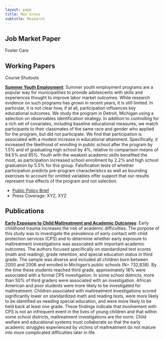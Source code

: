 ```yaml
---
layout: page
title: Max Gross
subtitle: Research
---
```


## Job Market Paper

Foster Care  

## Working Papers

Course Shutouts  

[**Summer Youth Employment**](https://max-gross.github.io/website_documents/detroit_summer_employment.pdf): 
Summer youth employment programs are a popular way for municipalities to provide
adolescents with skills and experiences thought to improve labor market outcomes.
While research evidence on such programs has grown in recent years, it is still limited.
In particular, it is not clear how, if at all, participation influences key educational
outcomes. We study the program in Detroit, Michigan using a selection on observables
identification strategy. In addition to controlling for a rich set of covariates, including
baseline educational measures, we match participants to their classmates of the same
race and gender who applied for the program, but did not participate. We find
that participation is associated with a modest increase in educational attainment.
Specifically, it increased the likelihood of enrolling in public school after the program
by 1.5% and of graduating high school by 4%, relative to comparison means of 94.5%
and 85%. Youth with the weakest academic skills benefited the most, as participation
increased school enrollment by 2.2% and high school graduation by 5.5% for this group.
Falsification tests of whether participation predicts pre-program characteristics as well
as bounding exercises to account for omitted variables offer support that our results represent true effects of the program and not selection.
* [Public Policy Brief](https://max-gross.github.io/website_documents/detroit_summer_employment_brief.pdf)
* Press Coverage: XYZ, XYZ

## Publications

[**Early Exposure to Child Maltreatment and Academic Outcomes**](https://max-gross.github.io/website_documents/child_maltreatment_academic_outcomes.pdf): 
Early childhood trauma increases the risk of academic difficulties. The purpose of this study was to investigate the prevalence of
early contact with child protection services (CPS) and to determine whether early exposure to maltreatment investigations was
associated with important academic outcomes. The authors focused specifically on standardized test scores (math and reading),
grade retention, and special education status in third grade. The sample was diverse and included all children born between 2000
and 2006 and enrolled in Michigan’s public schools (N= 732,838). By the time these students reached third grade, approximately
18% were associated with a formal CPS investigation. In some school districts, more than 50% of third graders were associated
with an investigation. African American and poor students were more likely to be investigated for maltreatment. Children
associated with maltreatment investigations scored significantly lower on standardized math and reading tests, were more
likely to be identified as needing special education, and were more likely to be held back at least one grade. These findings
indicate that involvement with CPS is not an infrequent event in the lives of young children and that within some school districts,
maltreatment investigations are the norm. Child welfare and educational systems must collaborate so that the early academic
struggles experienced by victims of maltreatment do not mature into more complicated difficulties later in life.

